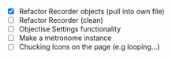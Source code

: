 - [x] Refactor Recorder objects (pull into own file)
- [ ] Refactor Recorder (clean)
- [ ] Objectise Settings functionality
- [ ] Make a metronome instance
- [ ] Chucking Icons on the page (e.g looping...)
